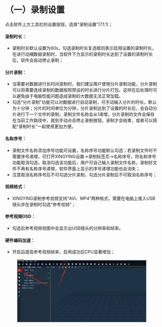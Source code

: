 # （一）录制设置

点击软件上方工具栏的设置按钮，选择“录制设置”(7.1.1)；

#### **录制时长**： <a href="#toc12982" id="toc12982"></a>

* 录制时长默认设置为60s，勾选录制时长复选框则表示启用设置的录制时长，在进行动捕数据录制时，当软件下方显示的录制时长达到了设置的录制时长后，软件会自动停止录制；

#### **分片录制**： <a href="#toc14657" id="toc14657"></a>

* 当需要对数据进行长时间录制时，我们建议用户使用分片录制功能，分片录制可以将需要连续录制的数据按照预设的时长进行分片打包。这样在后处理时可以避免由于电脑性能问题造成录制的大数据无法正常加载。
* 勾选“分片录制”功能可以对数据进行自动录制，可手动输入分片的时长，默认为十分钟；分片的时间单位为分钟，分片录制达到了设置的时长后，会自动分片进行下一个文件的录制，录制文件名称会从1递增，分片录制的文件会保存在当前工作路径中，直到手动点击停止录制按钮，录制才会结束，或者可以搭配“录制时长”一起使用更加方便。

#### **名称序号**： <a href="#toc25332" id="toc25332"></a>

* 录制文件名称添加序号功能可设置，名称序号功能默认勾选；若录制文件时不需要序号递增，可打开XINGYING设置→录制标签页→名称序号，将名称序号功能取消勾选，取消勾选该功能后，用户可自己输入录制文件名称，录制好文件不再有名称序号递增，软件界面上显示的序号递增功能也会消失；
* 注意取消名称序号后不可勾选分片录制，勾选分片录制后不可取消名称序号；

#### **视频格式**： <a href="#toc7313" id="toc7313"></a>

* XINGYING录制参考视频支持“AVI、MP4”两种格式，需要在电脑上接入USB镜头并在录制时勾选“参考视频”；

#### **参考视频OSD**： <a href="#toc18271" id="toc18271"></a>

* 勾选后参考视频视图中会显示出USB镜头的分辨率和帧率。

#### 硬件编码加速：

* 开启后提高参考视频帧率，启用成功后CPU显著增加；

<figure><img src="../.gitbook/assets/image (151).png" alt=""><figcaption></figcaption></figure>
